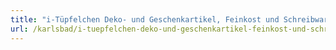 ```yaml
---
title: "i-Tüpfelchen Deko- und Geschenkartikel, Feinkost und Schreibwaren"
url: /karlsbad/i-tuepfelchen-deko-und-geschenkartikel-feinkost-und-schreibwaren/
---
```

